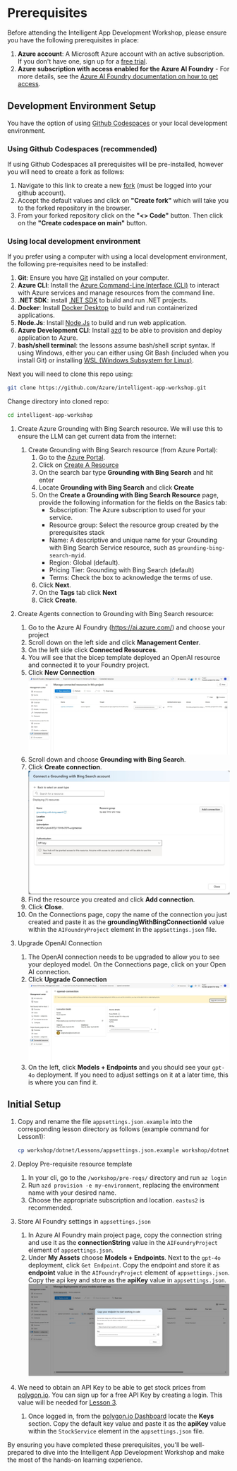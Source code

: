 # Prerequisites

Before attending the Intelligent App Development Workshop, please ensure you have the following prerequisites in place:

1. **Azure account**: A Microsoft Azure account with an active subscription. If you don't have one, sign up for a [free trial](https://azure.microsoft.com/en-us/free/).
1. **Azure subscription with access enabled for the Azure AI Foundry** - For more details, see the [Azure AI Foundry documentation on how to get access](https://learn.microsoft.com/en-us/azure/ai-studio/what-is-ai-studio#how-to-get-access). 

## Development Environment Setup

You have the option of using [Github Codespaces](https://docs.github.com/en/codespaces/getting-started/quickstart) or your local development environment.

### Using Github Codespaces (recommended)

If using Github Codespaces all prerequisites will be pre-installed, however you will need to create a fork as follows:

1. Navigate to this link to create a new [fork](https://github.com/Azure/intelligent-app-workshop/fork) (must be logged into your github account).
1. Accept the default values and click on **"Create fork"** which will take you to the forked repository in the browser.
1. From your forked repository click on the **"<> Code"** button. Then click on the **"Create codespace on main"** button.

### Using local development environment

If you prefer using a computer with using a local development environment, the following pre-requisites need to be installed:

1. **Git**: Ensure you have [Git](https://git-scm.com/downloads) installed on your computer.
1. **Azure CLI**: Install the [Azure Command-Line Interface (CLI)](https://docs.microsoft.com/en-us/cli/azure/install-azure-cli) to interact with Azure services and manage resources from the command line.
1. **.NET SDK**: install [.NET SDK](https://dotnet.microsoft.com/en-us/download) to build and run .NET projects.
1. **Docker**: Install [Docker Desktop](https://www.docker.com/products/docker-desktop) to build and run containerized applications.
1. **Node.Js**: Install [Node.Js](https://nodejs.org/en/download/package-manager) to build and run web application.
1. **Azure Development CLI**: Install [azd](https://learn.microsoft.com/en-us/azure/developer/azure-developer-cli/install-azd) to be able to provision and deploy application to Azure.
1. **bash/shell terminal**: the lessons assume bash/shell script syntax. If using Windows, either you can either using Git Bash (included when you install Git) or installing [WSL (Windows Subsystem for Linux)](https://learn.microsoft.com/en-us/windows/wsl/install).

Next you will need to clone this repo using:

```bash
git clone https://github.com/Azure/intelligent-app-workshop.git
```

Change directory into cloned repo:

```bash
cd intelligent-app-workshop
```

1. Create Azure Grounding with Bing Search resource. We will use this to ensure the LLM can get current data from the internet:

    1. Create Grounding with Bing Search resource (from Azure Portal):
        1. Go to the [Azure Portal](https://portal.azure.com).
        1. Click on [Create A Resource](https://ms.portal.azure.com/#create/hub)
        1. On the search bar type **Grounding with Bing Search** and hit enter
        1. Locate **Grounding with Bing Search** and click **Create**
        1. On the **Create a Grounding with Bing Search Resource** page, provide the following information for the fields on the Basics tab:
            * Subscription: The Azure subscription to used for your service.
            * Resource group: Select the resource group created by the prerequisites stack
            * Name: A descriptive and unique name for your Grounding with Bing Search Service resource, such as `grounding-bing-search-myid`.
            * Region: Global (default).
            * Pricing Tier: Grounding with Bing Search (default)
            * Terms: Check the box to acknowledge the terms of use.
        1. Click **Next**.
        1. On the **Tags** tab click **Next**
        1. Click **Create**.

1. Create Agents connection to Grounding with Bing Search resource:

    1. Go to the Azure AI Foundry (https://ai.azure.com/) and choose your project
    1. Scroll down on the left side and click **Management Center**.
    1. On the left side click **Connected Resources**.
    1. You will see that the bicep template deployed an OpenAI resource and connected it to your Foundry project.
    1. Click **New Connection**
        ![Newconnection](./images/connected-resources.jpg)
    1. Scroll down and choose **Grounding with Bing Search**.
    1. Click **Create connection**.
        ![Groundingconnection](./images/bing-grounding-connection.jpg)
    1. Find the resource you created and click **Add connection**.
    1. Click **Close**.
    1. On the Connections page, copy the name of the connection you just created and paste it as the **groundingWithBingConnectionId** value within the `AIFoundryProject` element in the `appSettings.json` file.

1. Upgrade OpenAI Connection

    1. The OpenAI connection needs to be upgraded to allow you to see your deployed model. On the Connections page, click on your Open AI connection.
    1. Click **Upgrade Connection**
        ![Upgradeconnection](./images/upgrade-connection.jpg)
    1. On the left, click **Models + Endpoints** and you should see your `gpt-4o` deployment. If you need to adjust settings on it at a later time, this is where you can find it.

## Initial Setup

1. Copy and rename the file `appsettings.json.example` into the corresponding lesson directory as follows (example command for Lesson1):

    ```bash
    cp workshop/dotnet/Lessons/appsettings.json.example workshop/dotnet/Lessons/Lesson1/appsettings.json
    ```
1. Deploy Pre-requisite resource template

    1. In your cli, go to the `/workshop/pre-reqs/` directory and run  `az login`
    1. Run `azd provision -e my-environment`, replacing the environment name with your desired name.
    1. Choose the appropriate subscription and location. `eastus2` is recommended.

1. Store AI Foundry settings in `appsettings.json`
    1. In Azure AI Foundry main project page, copy the connection string and use it as the **connectionString** value in the `AIFoundryProject` element of `appsettings.json`.
    1. Under **My Assets** choose **Models + Endpoints**. Next to the `gpt-4o` deployment, click `Get Endpoint`. Copy the endpoint and store it as **endpoint** value in the `AIFoundryProject` element of `appsettings.json`. Copy the api key and store as the **apiKey** value in `appsettings.json`.
            ![OpenAI Deployment settings](./images/open-ai-connection.jpg)

1. We need to obtain an API Key to be able to get stock prices from [polygon.io](https://polygon.io/dashboard/login). You can sign up for a free API Key by creating a login. This value will be needed for [Lesson 3](lesson3.md).
    1. Once logged in, from the [polygon.io Dashboard](https://polygon.io/dashboard) locate the **Keys** section. Copy the default key value and paste it as the **apiKey** value within the `StockService` element in the `appsettings.json` file.

By ensuring you have completed these prerequisites, you'll be well-prepared to dive into the Intelligent App Development Workshop and make the most of the hands-on learning experience.
